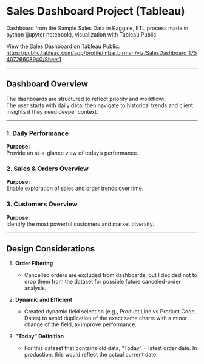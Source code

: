 # Sales Dashboard Project (Tableau)
Dashboard from the Sample Sales Data in Kaggale, ETL process made in python (jupyter notebook), visualization with Tableau Public.

View the Sales Dashboard on Tableau Public:
https://public.tableau.com/app/profile/inbar.birman/viz/SalesDashboard_17540726608940/Sheet1

---

## Dashboard Overview

The dashboards are structured to reflect priority and workflow:  
The user starts with daily data, then navigate to historical trends and client insights if they need deeper context.

---

### 1. Daily Performance
**Purpose:**  
Provide an at-a-glance view of today’s performance.

### 2. Sales & Orders Overview

**Purpose:**  
Enable exploration of sales and order trends over time.

### 3. Customers Overview
**Purpose:**  
Identify the most powerful customers and market diversity.

---

## Design Considerations

1. **Order Filtering**  
   - Cancelled orders are excluded from dashboards, but I decided not to drop them from the dataset for possible future canceled-order analysis.  

2. **Dynamic and Efficient**  
   - Created dynamic field selection (e.g., Product Line vs Product Code, Dates) to avoid duplication of the exact same charts with a minor change of the field,         to improve performance.  

3. **"Today" Definition**  
   - For this dataset that contains old data, “Today” = latest order date. In production, this would reflect the actual current date. 


